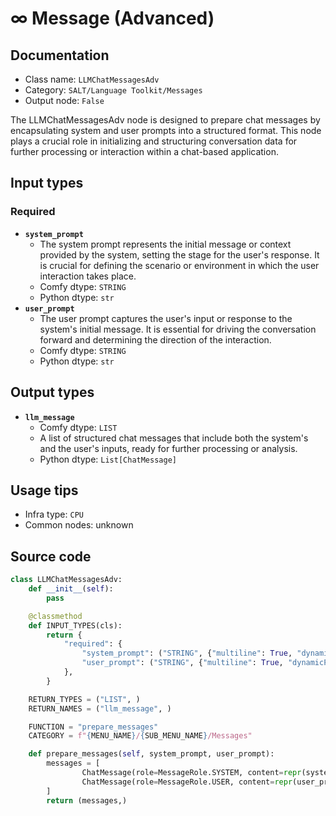 # ∞ Message (Advanced)
## Documentation
- Class name: `LLMChatMessagesAdv`
- Category: `SALT/Language Toolkit/Messages`
- Output node: `False`

The LLMChatMessagesAdv node is designed to prepare chat messages by encapsulating system and user prompts into a structured format. This node plays a crucial role in initializing and structuring conversation data for further processing or interaction within a chat-based application.
## Input types
### Required
- **`system_prompt`**
    - The system prompt represents the initial message or context provided by the system, setting the stage for the user's response. It is crucial for defining the scenario or environment in which the user interaction takes place.
    - Comfy dtype: `STRING`
    - Python dtype: `str`
- **`user_prompt`**
    - The user prompt captures the user's input or response to the system's initial message. It is essential for driving the conversation forward and determining the direction of the interaction.
    - Comfy dtype: `STRING`
    - Python dtype: `str`
## Output types
- **`llm_message`**
    - Comfy dtype: `LIST`
    - A list of structured chat messages that include both the system's and the user's inputs, ready for further processing or analysis.
    - Python dtype: `List[ChatMessage]`
## Usage tips
- Infra type: `CPU`
- Common nodes: unknown


## Source code
```python
class LLMChatMessagesAdv:
    def __init__(self):
        pass

    @classmethod
    def INPUT_TYPES(cls):
        return {
            "required": {
                "system_prompt": ("STRING", {"multiline": True, "dynamicPrompts": False, "placeholder": "You are a dog, you cannot speak, only woof, and react as a dog would."}),
                "user_prompt": ("STRING", {"multiline": True, "dynamicPrompts": False, "plaeholder": "What is your name?"}),
            },
        }

    RETURN_TYPES = ("LIST", )
    RETURN_NAMES = ("llm_message", )

    FUNCTION = "prepare_messages"
    CATEGORY = f"{MENU_NAME}/{SUB_MENU_NAME}/Messages"

    def prepare_messages(self, system_prompt, user_prompt):
        messages = [
                ChatMessage(role=MessageRole.SYSTEM, content=repr(system_prompt) ),
                ChatMessage(role=MessageRole.USER, content=repr(user_prompt) ),
        ]
        return (messages,)

```
